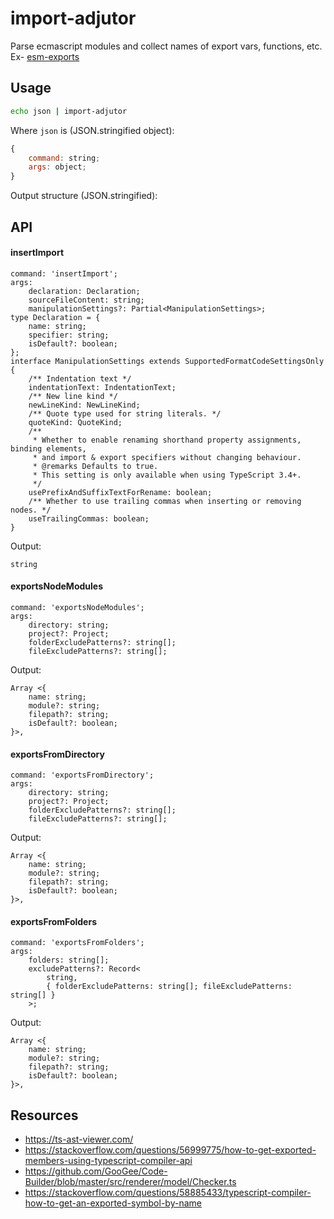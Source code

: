 # import-adjutor

Parse ecmascript modules and collect names of export vars, functions, etc.  
Ex- [esm-exports](https://github.com/unlight/esm-exports)

## Usage

```sh
echo json | import-adjutor
```

Where `json` is (JSON.stringified object):

```js
{
    command: string;
    args: object;
}
```

Output structure (JSON.stringified):

## API

#### insertImport

```
command: 'insertImport';
args:
    declaration: Declaration;
    sourceFileContent: string;
    manipulationSettings?: Partial<ManipulationSettings>;
type Declaration = {
    name: string;
    specifier: string;
    isDefault?: boolean;
};
interface ManipulationSettings extends SupportedFormatCodeSettingsOnly {
    /** Indentation text */
    indentationText: IndentationText;
    /** New line kind */
    newLineKind: NewLineKind;
    /** Quote type used for string literals. */
    quoteKind: QuoteKind;
    /**
     * Whether to enable renaming shorthand property assignments, binding elements,
     * and import & export specifiers without changing behaviour.
     * @remarks Defaults to true.
     * This setting is only available when using TypeScript 3.4+.
     */
    usePrefixAndSuffixTextForRename: boolean;
    /** Whether to use trailing commas when inserting or removing nodes. */
    useTrailingCommas: boolean;
}
```

Output:

```
string
```

#### exportsNodeModules

```
command: 'exportsNodeModules';
args:
    directory: string;
    project?: Project;
    folderExcludePatterns?: string[];
    fileExcludePatterns?: string[];
```

Output:

```
Array <{
    name: string;
    module?: string;
    filepath?: string;
    isDefault?: boolean;
}>,
```

#### exportsFromDirectory

```
command: 'exportsFromDirectory';
args:
    directory: string;
    project?: Project;
    folderExcludePatterns?: string[];
    fileExcludePatterns?: string[];
```

Output:

```
Array <{
    name: string;
    module?: string;
    filepath?: string;
    isDefault?: boolean;
}>,
```

#### exportsFromFolders

```
command: 'exportsFromFolders';
args:
    folders: string[];
    excludePatterns?: Record<
        string,
        { folderExcludePatterns: string[]; fileExcludePatterns: string[] }
    >;
```

Output:

```
Array <{
    name: string;
    module?: string;
    filepath?: string;
    isDefault?: boolean;
}>,
```

## Resources

-   https://ts-ast-viewer.com/
-   https://stackoverflow.com/questions/56999775/how-to-get-exported-members-using-typescript-compiler-api
-   https://github.com/GooGee/Code-Builder/blob/master/src/renderer/model/Checker.ts
-   https://stackoverflow.com/questions/58885433/typescript-compiler-how-to-get-an-exported-symbol-by-name
